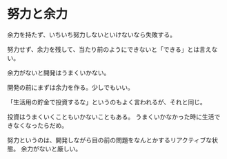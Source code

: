 # 努力と余力

余力を持たず、いちいち努力しないといけないなら失敗する。

努力せず、余力を残して、当たり前のようにできないと「できる」とは言えない。

余力がないと開発はうまくいかない。

開発の前にまずは余力を作る。少しでもいい。

「生活用の貯金で投資するな」というのもよく言われるが、それと同じ。

投資はうまくいくこともいかないこともある。
うまくいかなかった時に生活できなくなったらだめ。

努力というのは、開発しながら目の前の問題をなんとかするリアクティブな状態。
余力がないと厳しい。
